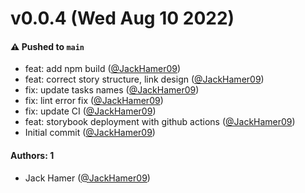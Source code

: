 # v0.0.4 (Wed Aug 10 2022)

#### ⚠️ Pushed to `main`

- feat: add npm build ([@JackHamer09](https://github.com/JackHamer09))
- feat: correct story structure, link design ([@JackHamer09](https://github.com/JackHamer09))
- fix: update tasks names ([@JackHamer09](https://github.com/JackHamer09))
- fix: lint error fix ([@JackHamer09](https://github.com/JackHamer09))
- fix: update CI ([@JackHamer09](https://github.com/JackHamer09))
- feat: storybook deployment with github actions ([@JackHamer09](https://github.com/JackHamer09))
- Initial commit ([@JackHamer09](https://github.com/JackHamer09))

#### Authors: 1

- Jack Hamer ([@JackHamer09](https://github.com/JackHamer09))

